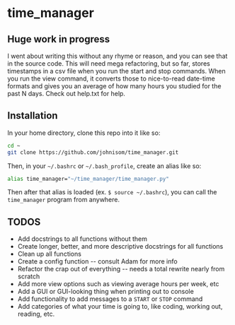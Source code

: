 # time_manager

## Huge work in progress

I went about writing this without any rhyme or reason,
and you can see that in the source code.
This will need mega refactoring, but so far, stores timestamps in
a csv file when you run the start and stop commands. When you run
the view command, it converts those to nice-to-read date-time formats
and gives you an average of how many hours you studied for the past
N days.
Check out help.txt for help.

## Installation

In your home directory, clone this repo into it like so:

```bash
cd ~
git clone https://github.com/johnisom/time_manager.git
```

Then, in your `~/.bashrc` or `~/.bash_profile`, create an alias
like so:

```bash
alias time_manager="~/time_manager/time_manager.py"
```

Then after that alias is loaded (ex. `$ source ~/.bashrc`), you can call the
`time_manager` program from anywhere.

## TODOS

* Add docstrings to all functions without them
* Create longer, better, and more descriptive docstrings for all functions
* Clean up all functions
* Create a config function -- consult Adam for more info
* Refactor the crap out of everything -- needs a total rewrite nearly from scratch
* Add more view options such as viewing average hours per week, etc
* Add a GUI or GUI-looking thing when printing out to console
* Add functionality to add messages to a `START` or `STOP` command
* Add categories of what your time is going to, like coding, working out,
  reading, etc.
